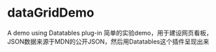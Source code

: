 # dataGridDemo
A demo using Datatables plug-in
简单的实验demo，用于建设网页看板，JSON数据来源于MDN的公开JSON，然后用Datatables这个插件呈现出来
